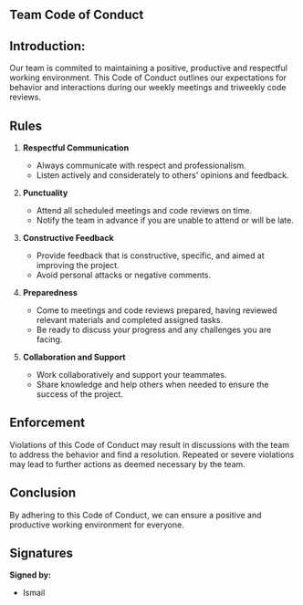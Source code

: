 ## Team Code of Conduct

## Introduction:
Our team is commited to maintaining a
positive, productive and respectful working
environment. This Code of Conduct outlines our expectations for behavior and interactions during our weekly meetings and triweekly code reviews.

## Rules

1. **Respectful Communication**
    - Always communicate with respect and professionalism.
    - Listen actively and considerately to others' opinions and feedback.

2. **Punctuality**
    - Attend all scheduled meetings and code reviews on time.
    - Notify the team in advance if you are unable to attend or will be late.

3. **Constructive Feedback**
    - Provide feedback that is constructive, specific, and aimed at improving the project.
    - Avoid personal attacks or negative comments.

4. **Preparedness**
    - Come to meetings and code reviews prepared, having reviewed relevant materials and completed assigned tasks.
    - Be ready to discuss your progress and any challenges you are facing.

5. **Collaboration and Support**
    - Work collaboratively and support your teammates.
    - Share knowledge and help others when needed to ensure the success of the project.

## Enforcement
Violations of this Code of Conduct may result in discussions with the team to address the behavior and find a resolution. Repeated or severe violations may lead to further actions as deemed necessary by the team.

## Conclusion
By adhering to this Code of Conduct, we can ensure a positive and productive working environment for everyone.

## Signatures
**Signed by:**
- Ismail
